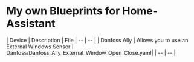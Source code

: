 # My own Blueprints for Home-Assistant


| Device | Description | File
| -- | -- |
| Danfoss Ally | Allows you to use an External Windows Sensor | Danfoss/Danfoss_Ally_External_Window_Open_Close.yaml|
| -- | -- |
